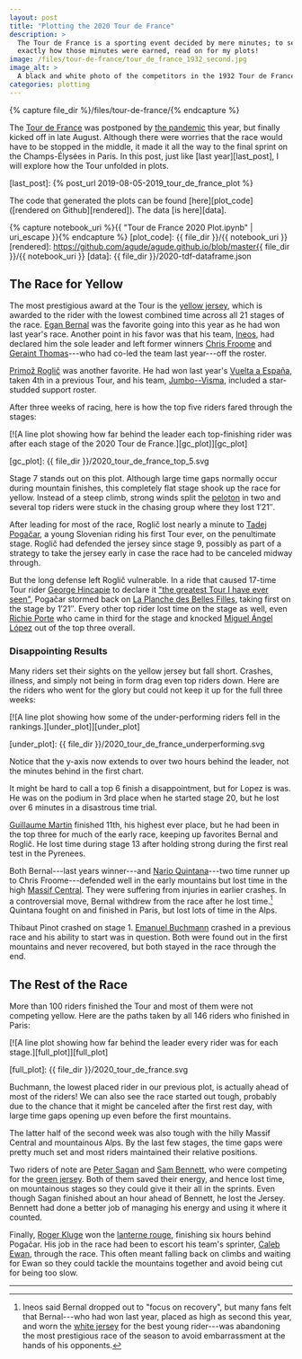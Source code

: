```yaml
---
layout: post
title: "Plotting the 2020 Tour de France"
description: >
  The Tour de France is a sporting event decided by mere minutes; to see
  exactly how those minutes were earned, read on for my plots!
image: /files/tour-de-france/tour_de_france_1932_second.jpg
image_alt: >
  A black and white photo of the competitors in the 1932 Tour de France.
categories: plotting
---
```


{% capture file_dir %}/files/tour-de-france/{% endcapture %}

The [Tour de France][tour] was postponed by [the pandemic][covid] this year,
but finally kicked off in late August. Although there were worries that the
race would have to be stopped in the middle, it made it all the way to the
final sprint on the Champs-Élysées in Paris. In this post, just like [last
year][last_post], I will explore how the Tour unfolded in plots.

[tour]: https://en.wikipedia.org/wiki/2020_Tour_de_France
[covid]: https://en.wikipedia.org/wiki/COVID-19_pandemic
[last_post]: {% post_url 2019-08-05-2019_tour_de_france_plot %}

The code that generated the plots can be found [here][plot_code]
([rendered on Github][rendered]). The data [is here][data].

{% capture notebook_uri %}{{ "Tour de France 2020 Plot.ipynb" | uri_escape }}{% endcapture %}
[plot_code]: {{ file_dir }}/{{ notebook_uri }}
[rendered]: https://github.com/agude/agude.github.io/blob/master{{ file_dir }}/{{ notebook_uri }}
[data]: {{ file_dir }}/2020-tdf-dataframe.json

## The Race for Yellow

The most prestigious award at the Tour is the [yellow jersey][yellow], which
is awarded to the rider with the lowest combined time across all 21 stages of
the race. [Egan Bernal][bernal] was the favorite going into this year as he
had won last year's race. Another point in his favor was that his team,
[Ineos][ineos], had declared him the sole leader and left former winners
[Chris Froome][froome] and [Geraint Thomas][thomas]---who had co-led the team
last year---off the roster.

[yellow]: https://en.wikipedia.org/wiki/General_classification_in_the_Tour_de_France
[bernal]: https://en.wikipedia.org/wiki/Egan_Bernal
[ineos]: https://en.wikipedia.org/wiki/Ineos_Grenadiers
[froome]: https://en.wikipedia.org/wiki/Chris_Froome
[thomas]: https://en.wikipedia.org/wiki/Geraint_Thomas

[Primož Roglič][roglic] was another favorite. He had won last year's [Vuelta a
España][vuelta], taken 4th in a previous Tour, and his team,
[Jumbo--Visma][jumbo], included a star-studded support roster.

[roglic]: https://en.wikipedia.org/wiki/Primo%C5%BE_Rogli%C4%8D
[vuelta]: https://en.wikipedia.org/wiki/2019_Vuelta_a_Espa%C3%B1a
[jumbo]: https://en.wikipedia.org/wiki/Team_Jumbo%E2%80%93Visma

After three weeks of racing, here is how the top five riders fared through the
stages:

[![A line plot showing how far behind the leader each top-finishing rider was
after each stage of the 2020 Tour de France.][gc_plot]][gc_plot]

[gc_plot]: {{ file_dir }}/2020_tour_de_france_top_5.svg

Stage 7 stands out on this plot. Although large time gaps normally occur
during mountain finishes, this completely flat stage shook up the race for
yellow. Instead of a steep climb, strong winds split the [peloton][peloton] in
two and several top riders were stuck in the chasing group where they lost
1′21″.

[peloton]: https://en.wikipedia.org/wiki/Peloton

After leading for most of the race, Roglič lost nearly a minute to [Tadej
Pogačar][pogacar], a young Slovenian riding his first Tour ever, on the
penultimate stage. Roglič had defended the jersey since stage 9, possibly as
part of a strategy to take the jersey early in case the race had to be
canceled midway through.

[pogacar]: https://en.wikipedia.org/wiki/Tadej_Poga%C4%8Dar

But the long defense left Roglič vulnerable. In a ride that caused 17-time
Tour rider [George Hincapie][hincapie] to declare it ["the greatest Tour I have
ever seen"][themove], Pogačar stormed back on [La Planche des Belles Filles][planche],
taking first on the stage by 1′21″. Every other top rider lost time on the
stage as well, even [Richie Porte][porte] who came in third for the stage and
knocked [Miguel Ángel López][lopez] out of the top three overall.

[hincapie]: https://en.wikipedia.org/wiki/George_Hincapie
[themove]: https://wedu.team/themove/2020-tour-de-france-stage-20
[planche]: https://en.wikipedia.org/wiki/La_Planche_des_Belles_Filles
[porte]: https://en.wikipedia.org/wiki/Richie_Porte
[lopez]: https://en.wikipedia.org/wiki/Miguel_%C3%81ngel_L%C3%B3pez_(cyclist)

### Disappointing Results

Many riders set their sights on the yellow jersey but fall short. Crashes,
illness, and simply not being in form drag even top riders down. Here are the
riders who went for the glory but could not keep it up for the full three
weeks:

[![A line plot showing how some of the under-performing riders fell in the
rankings.][under_plot]][under_plot]

[under_plot]: {{ file_dir }}/2020_tour_de_france_underperforming.svg

Notice that the y-axis now extends to over two hours behind the leader, not
the minutes behind in the first chart.

It might be hard to call a top 6 finish a disappointment, but for Lopez is
was. He was on the podium in 3rd place when he started stage 20, but he lost
over 6 minutes in a disastrous time trial.

[Guillaume Martin][martin] finished 11th, his highest ever place, but he had
been in the top three for much of the early race, keeping up favorites Bernal
and Roglič. He lost time during stage 13 after holding strong during the first
real test in the Pyrenees.

[martin]: https://en.wikipedia.org/wiki/Guillaume_Martin

Both Bernal---last years winner---and [Nario Quintana][quintana]---two time
runner up to Chris Froome---defended well in the early mountains but lost time
in the high [Massif Central][mc]. They were suffering from injuries in earlier
crashes. In a controversial move, Bernal withdrew from the race after he lost
time.[^sportsmanship] Quintana fought on and finished in Paris, but lost lots
of time in the Alps.

[quintana]: https://en.wikipedia.org/wiki/Nairo_Quintana
[mc]: https://en.wikipedia.org/wiki/Massif_Central

Thibaut Pinot crashed on stage 1. [Emanuel Buchmann][buchmann] crashed in a
previous race and his ability to start was in question. Both were found out in
the first mountains and never recovered, but both stayed in the race through
the end.

[pinot]: https://en.wikipedia.org/wiki/Thibaut_Pinot
[buchmann]: https://en.wikipedia.org/wiki/Emanuel_Buchmann

## The Rest of the Race

More than 100 riders finished the Tour and most of them were not competing yellow. Here
are the paths taken by all 146 riders who finished in Paris:

[![A line plot showing how far behind the leader every rider was for each
stage.][full_plot]][full_plot]

[full_plot]: {{ file_dir }}/2020_tour_de_france.svg

Buchmann, the lowest placed rider in our previous plot, is actually ahead of
most of the riders! We can also see the race started out tough, probably
due to the chance that it might be canceled after the first rest day, with
large time gaps opening up even before the first mountains.

The latter half of the second week was also tough with the hilly Massif
Central and mountainous Alps. By the last few stages, the time gaps were
pretty much set and most riders maintained their relative positions.

Two riders of note are [Peter Sagan][sagan] and [Sam Bennett][bennett], who
were competing for the [green jersey][green]. Both of them
saved their energy, and hence lost time, on mountainous stages so they could
give it their all in the sprints. Even though Sagan finished about an hour
ahead of Bennett, he lost the Jersey. Bennett had done a better job of
managing his energy and using it where it counted.

[bennett]: https://en.wikipedia.org/wiki/Sam_Bennett_(cyclist)
[sagan]: https://en.wikipedia.org/wiki/Peter_Sagan
[green]: https://en.wikipedia.org/wiki/Points_classification_in_the_Tour_de_France

Finally, [Roger Kluge][kluge] won the [lanterne rouge][lanterne], finishing
six hours behind Pogačar. His job in the race had been to escort his team's
sprinter, [Caleb Ewan][ewan], through the race. This often meant falling back
on climbs and waiting for Ewan so they could tackle the mountains together and
avoid being cut for being too slow.

[kluge]: https://en.wikipedia.org/wiki/Roger_Kluge
[lanterne]: https://en.wikipedia.org/wiki/Lanterne_rouge
[ewan]: https://en.wikipedia.org/wiki/Caleb_Ewan

---

[^sportsmanship]: Ineos said Bernal dropped out to "focus on recovery", but many fans felt that Bernal---who had won last year, placed as high as second this year, and worn the [white jersey][white] for the best young rider---was abandoning the most prestigious race of the season to avoid embarrassment at the hands of his opponents. 

[white]: https://en.wikipedia.org/wiki/White_jersey
